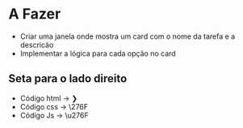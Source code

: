 # A Fazer
- Criar uma janela onde mostra um card com o nome da tarefa e a descricão
- Implementar a lógica para cada opção no card

## Seta para o lado direito
- Código html -> &#10095;
- Código css -> \276F
- Código Js -> \u276F
